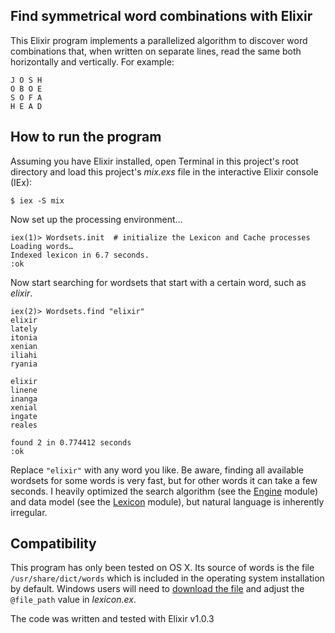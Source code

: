 ## Find symmetrical word combinations with Elixir
This Elixir program implements a parallelized algorithm to discover word combinations that, when written on separate lines, read the same both horizontally and vertically. For example:
```
J O S H
O B O E
S O F A
H E A D
```
## How to run the program
Assuming you have Elixir installed, open Terminal in this project's root directory and load this project's *mix.exs* file in the interactive Elixir console (IEx):
```
$ iex -S mix
```
Now set up the processing environment…
```
iex(1)> Wordsets.init  # initialize the Lexicon and Cache processes 
Loading words…
Indexed lexicon in 6.7 seconds.
:ok
```
Now start searching for wordsets that start with a certain word, such as *elixir*.
```
iex(2)> Wordsets.find "elixir"                                     
elixir
lately
itonia
xenian
iliahi
ryania

elixir
linene
inanga
xenial
ingate
reales

found 2 in 0.774412 seconds
:ok
```
Replace `"elixir"` with any word you like. Be aware, finding all available wordsets for some words is very fast, but for other words it can take a few seconds. I heavily optimized the search algorithm (see the [Engine](../master/lib/wordsets/engine.ex) module) and data model (see the [Lexicon](../master/lib/wordsets/lexicon.ex) module), but natural language is inherently irregular.
## Compatibility
This program has only been tested on OS X. Its source of words is the file `/usr/share/dict/words` which is included in the operating system installation by default. Windows users will need to [download the file](http://svnweb.freebsd.org/csrg/share/dict/words?view=log) and adjust the `@file_path` value in *lexicon.ex*.  

The code was written and tested with Elixir v1.0.3

